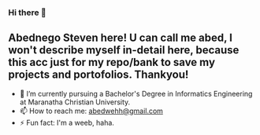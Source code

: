 ### Hi there 👋
## Abednego Steven here! U can call me abed, I won't describe myself in-detail here, because this acc just for my repo/bank to save my projects and portofolios. Thankyou!


- 🔭 I’m currently pursuing a Bachelor's Degree in Informatics Engineering at Maranatha Christian University.
- 📫 How to reach me: abedwehh@gmail.com
- ⚡ Fun fact: I'm a weeb, haha.


